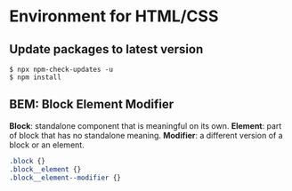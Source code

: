 # Environment for HTML/CSS

## Update packages to latest version

```shell
$ npx npm-check-updates -u
$ npm install 
```

## BEM: Block Element Modifier

**Block**: standalone component that is meaningful on its own.
**Element**: part of block that has no standalone meaning.
**Modifier**: a different version of a block or an element.
```css
.block {}
.block__element {}
.block__element--modifier {}
```
